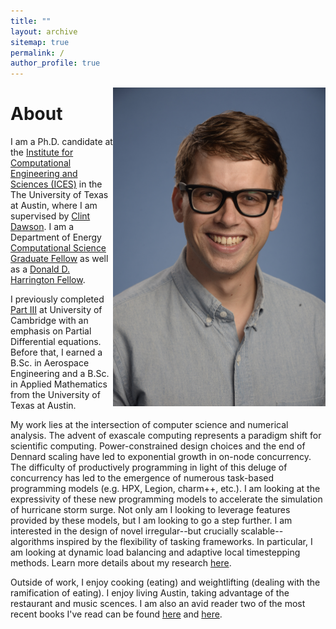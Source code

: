 ```yaml
---
title: ""
layout: archive
sitemap: true
permalink: /
author_profile: true
---
```


<img src="/assets/images/avatar.jpg" width="340px" alt="Maximilian Bremer" align="right" />

# About

I am a Ph.D. candidate at the [Institute for Computational Engineering and Sciences (ICES)](https://www.ices.utexas.edu/) in the The University of Texas at Austin, where I am supervised by [Clint Dawson](http://chg.ices.utexas.edu/). I am a Department of Energy [Computational Science Graduate Fellow](https://www.krellinst.org/csgf/) as well as a [Donald D. Harrington Fellow](https://harrington.utexas.edu/).

I previously completed [Part III](https://www.maths.cam.ac.uk/postgrad/part-iii/current) at University of Cambridge with an emphasis on Partial Differential equations. Before that, I earned a B.Sc. in Aerospace Engineering and a B.Sc. in Applied Mathematics from the University of Texas at Austin.

My work lies at the intersection of computer science and numerical analysis. The advent of exascale computing represents a paradigm shift for scientific computing. Power-constrained design choices and the end of Dennard scaling have led to exponential growth in on-node concurrency.
The difficulty of productively programming in light of this deluge of concurrency has led to the emergence of numerous task-based programming models (e.g. HPX, Legion, charm++, etc.). I am looking at the expressivity of these new programming models to accelerate the simulation of hurricane storm surge. Not only am I looking to leverage features provided by these models, but I am looking to go a step further. I am interested in the design of novel irregular--but crucially scalable--algorithms inspired by the flexibility of tasking frameworks. In particular, I am looking at dynamic load balancing and adaptive local timestepping methods. Learn more details about my research [here](/research/).


Outside of work, I enjoy cooking (eating) and weightlifting (dealing with the ramification of eating).
I enjoy living Austin, taking advantage of the restaurant and music scences. I am also an avid reader
two of the most recent books I've read can be found [here](https://www.goodreads.com/book/show/25082429-garments-against-women) and [here](https://www.goodreads.com/book/show/355320.The_Inner_Chapters).
